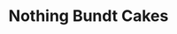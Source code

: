 ---
title: "Nothing Bundt Cakes"
url: /las-vegas/nothing-bundt-cakes-south-eastern-avenue/
shop: Konditorei
---